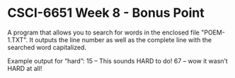 # CSCI-6651 Week 8  - Bonus Point

A program that allows you to search for words in the enclosed file "POEM-1.TXT".
It outputs the line number as well as the complete line with the searched word capitalized.

Example output for “hard”:
15 – This sounds HARD to do!
67 – wow it wasn’t HARD at all!

